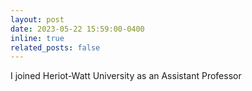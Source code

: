 ```yaml
---
layout: post
date: 2023-05-22 15:59:00-0400
inline: true
related_posts: false
---
```


I joined Heriot-Watt University as an Assistant Professor
